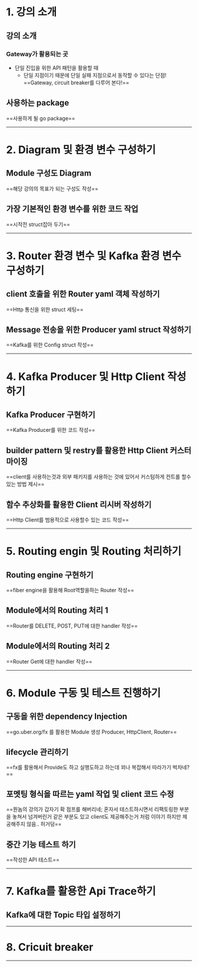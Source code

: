# 1. 강의 소개
## 강의 소개

### Gateway가 활용되는 곳
- 단일 진입을 위한 API 패턴을 활용할 때
	- 단일 지점이기 때문에 단일 실패 지점으로서 동작할 수 있다는 단점!
==Gateway, circuit breaker를 다루어 본다!==
## 사용하는 package
==사용하게 될 go package==
****
# 2. Diagram 및 환경 변수 구성하기
## Module 구성도 Diagram
==해당 강의의 목표가 되는 구성도 작성==
## 가장 기본적인 환경 변수를 위한 코드 작업
==시작전 struct잡아 두기==
****
# 3. Router 환경 변수 및 Kafka 환경 변수 구성하기
## client 호출을 위한 Router yaml 객체 작성하기
==Http 통신을 위한 struct 세팅==
## Message 전송을 위한 Producer yaml struct 작성하기
==Kafka를 위한 Config struct 작성==
****
# 4. Kafka Producer 및 Http Client 작성하기
## Kafka Producer 구현하기
==Kafka Producer를 위한 코드 작성==
## builder pattern 및 restry를 활용한 Http Client 커스터마이징
==client를 사용하는것과 외부 패키지를 사용하는 것에 있어서 커스텀하게 컨트롤 할수 있는 방법 제시==
## 함수 추상화를 활용한 Client 리시버 작성하기
==Http Client를 범용적으로 사용할수 있는 코드 작성==
****
# 5. Routing engin 및 Routing 처리하기
## Routing engine 구현하기
==fiber engine을 활용해 Root역할을하는 Router 작성==
## Module에서의 Routing 처리 1
==Router를 DELETE, POST, PUT에 대한 handler 작성==
## Module에서의 Routing 처리 2
==Router Get에 대한 handler 작성==
****
# 6. Module 구동 및 테스트 진행하기
## 구동을 위한 dependency Injection
==go.uber.org/fx 를 활용한 Module 생성 Producer, HttpClient, Router==
## lifecycle 관리하기
==fx를 활용해서 Provide도 하고 실행도하고 하는데 꾀나 복잡해서 따라가기 벅차네?==
## 포멧팅 형식을 따르는 yaml 작업 및 client 코드 수정
==뭔놈의 강의가 갑자기 확 점프를 해버리네; 혼자서 테스트하시면서 리팩토링한 부분을 놓쳐서 넘겨버린거 같은 부분도 있고 client도 제공해주는거 처럼 이야기 하지만 제공해주지 않음.. 허거덩==
## 중간 기능 테스트 하기
==작성한 API 테스트==
****
# 7. Kafka를 활용한 Api Trace하기
## Kafka에 대한 Topic 타입 설정하기

****
# 8. Cricuit breaker

****